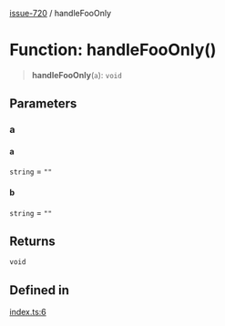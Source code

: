 [issue-720](../README.md) / handleFooOnly

# Function: handleFooOnly()

> **handleFooOnly**(`a`): `void`

## Parameters

### a

#### a

`string` = `""`

#### b

`string` = `""`

## Returns

`void`

## Defined in

[index.ts:6](https://github.com/typedoc2md/typedoc-plugin-markdown-scratchpad/blob/2eaeb4e4d0aad722d3b6fc136108fe96f36eef9a/issues/720/src/index.ts#L6)
